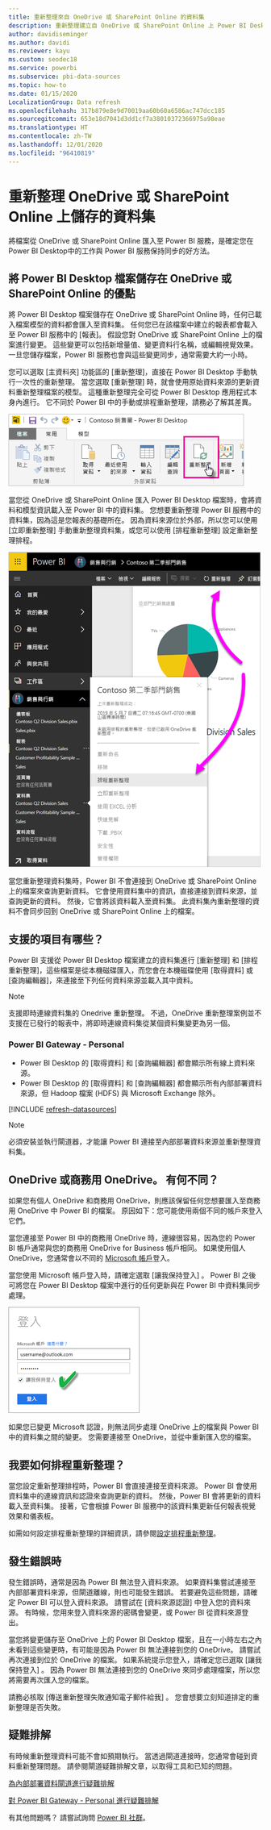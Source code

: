 ```yaml
---
title: 重新整理來自 OneDrive 或 SharePoint Online 的資料集
description: 重新整理建立自 OneDrive 或 SharePoint Online 上 Power BI Desktop 檔案的資料集
author: davidiseminger
ms.author: davidi
ms.reviewer: kayu
ms.custom: seodec18
ms.service: powerbi
ms.subservice: pbi-data-sources
ms.topic: how-to
ms.date: 01/15/2020
LocalizationGroup: Data refresh
ms.openlocfilehash: 317b879e8e9d70019aa60b60a6586ac747dcc185
ms.sourcegitcommit: 653e18d7041d3dd1cf7a38010372366975a98eae
ms.translationtype: HT
ms.contentlocale: zh-TW
ms.lasthandoff: 12/01/2020
ms.locfileid: "96410819"
---
```

# <a name="refresh-a-dataset-stored-on-onedrive-or-sharepoint-online"></a>重新整理 OneDrive 或 SharePoint Online 上儲存的資料集
將檔案從 OneDrive 或 SharePoint Online 匯入至 Power BI 服務，是確定您在 Power BI Desktop中的工作與 Power BI 服務保持同步的好方法。

## <a name="advantages-of-storing-a-power-bi-desktop-file-on-onedrive-or-sharepoint-online"></a>將 Power BI Desktop 檔案儲存在 OneDrive 或 SharePoint Online 的優點
將 Power BI Desktop 檔案儲存在 OneDrive 或 SharePoint Online 時，任何已載入檔案模型的資料都會匯入至資料集。 任何您已在該檔案中建立的報表都會載入至 Power BI 服務中的 [報表]。 假設您對 OneDrive 或 SharePoint Online 上的檔案進行變更。 這些變更可以包括新增量值、變更資料行名稱，或編輯視覺效果。 一旦您儲存檔案，Power BI 服務也會與這些變更同步，通常需要大約一小時。

您可以選取 [主資料夾] 功能區的 [重新整理]，直接在 Power BI Desktop 手動執行一次性的重新整理。 當您選取 [重新整理] 時，就會使用原始資料來源的更新資料重新整理檔案的模型。 這種重新整理完全可從 Power BI Desktop 應用程式本身內進行。 它不同於 Power BI 中的手動或排程重新整理，請務必了解其差異。

![Power B I Desktop 中 [首頁] 功能區的螢幕擷取畫面，其中顯示 [重新整理] 選項。](media/refresh-desktop-file-onedrive/pbix-refresh.png)

當您從 OneDrive 或 SharePoint Online 匯入 Power BI Desktop 檔案時，會將資料和模型資訊載入至 Power BI 中的資料集。 您想要重新整理 Power BI 服務中的資料集，因為這是您報表的基礎所在。 因為資料來源位於外部，所以您可以使用 [立即重新整理] 手動重新整理資料集，或您可以使用 [排程重新整理] 設定重新整理排程。 

![Power B I Desktop 中 [首頁] 功能區的螢幕擷取畫面，其中顯示 [排程重新整理] 選項。](media/refresh-desktop-file-onedrive/powerbi-service-refresh.png)

當您重新整理資料集時，Power BI 不會連接到 OneDrive 或 SharePoint Online 上的檔案來查詢更新資料。 它會使用資料集中的資訊，直接連接到資料來源，並查詢更新的資料。 然後，它會將該資料載入至資料集。 此資料集內重新整理的資料不會同步回到 OneDrive 或 SharePoint Online 上的檔案。

## <a name="whats-supported"></a>支援的項目有哪些？
Power BI 支援從 Power BI Desktop 檔案建立的資料集進行 [重新整理] 和 [排程重新整理]，這些檔案是從本機磁碟匯入，而您會在本機磁碟使用 [取得資料] 或 [查詢編輯器]，來連接至下列任何資料來源並載入其中資料。

> [!NOTE]
> 支援即時連線資料集的 Onedrive 重新整理。 不過，OneDrive 重新整理案例並不支援在已發行的報表中，將即時連線資料集從某個資料集變更為另一個。

### <a name="power-bi-gateway---personal"></a>Power BI Gateway - Personal
* Power BI Desktop 的 [取得資料] 和 [查詢編輯器] 都會顯示所有線上資料來源。
* Power BI Desktop 的 [取得資料] 和 [查詢編輯器] 都會顯示所有內部部署資料來源，但 Hadoop 檔案 (HDFS) 與 Microsoft Exchange 除外。

<!-- Refresh Data sources-->
[!INCLUDE [refresh-datasources](../includes/refresh-datasources.md)]

> [!NOTE]
> 必須安裝並執行閘道器，才能讓 Power BI 連接至內部部署資料來源並重新整理資料集。
> 
> 

## <a name="onedrive-or-onedrive-for-business-whats-the-difference"></a>OneDrive 或商務用 OneDrive。 有何不同？
如果您有個人 OneDrive 和商務用 OneDrive，則應該保留任何您想要匯入至商務用 OneDrive 中 Power BI 的檔案。 原因如下：您可能使用兩個不同的帳戶來登入它們。

當您連接至 Power BI 中的商務用 OneDrive 時，連線很容易，因為您的 Power BI 帳戶通常與您的商務用 OneDrive for Business 帳戶相同。 如果使用個人 OneDrive，您通常會以不同的 [Microsoft 帳戶](https://account.microsoft.com)登入。

當您使用 Microsoft 帳戶登入時，請確定選取 [讓我保持登入] 。 Power BI 之後可將您在 Power BI Desktop 檔案中進行的任何更新與在 Power BI 中資料集同步處理。

![[登入] 對話方塊的螢幕擷取畫面，其中顯示已核取 [讓我保持登入] 方塊。](media/refresh-desktop-file-onedrive/refresh_signin_keepmesignedin.png)

如果您已變更 Microsoft 認證，則無法同步處理 OneDrive 上的檔案與 Power BI 中的資料集之間的變更。 您需要連接至 OneDrive，並從中重新匯入您的檔案。

## <a name="how-do-i-schedule-refresh"></a>我要如何排程重新整理？
當您設定重新整理排程時，Power BI 會直接連接至資料來源。 Power BI 會使用資料集中的連線資訊和認證來查詢更新的資料。 然後，Power BI 會將更新的資料載入至資料集。 接著，它會根據 Power BI 服務中的該資料集更新任何報表視覺效果和儀表板。

如需如何設定排程重新整理的詳細資訊，請參閱[設定排程重新整理](refresh-scheduled-refresh.md)。

## <a name="when-things-go-wrong"></a>發生錯誤時
發生錯誤時，通常是因為 Power BI 無法登入資料來源。 如果資料集嘗試連接至內部部署資料來源，但閘道離線，則也可能發生錯誤。 若要避免這些問題，請確定 Power BI 可以登入資料來源。 請嘗試在 [資料來源認證] 中登入您的資料來源。 有時候，您用來登入資料來源的密碼會變更，或 Power BI 從資料來源登出。

當您將變更儲存至 OneDrive 上的 Power BI Desktop 檔案，且在一小時左右之內未看到這些變更時，有可能是因為 Power BI 無法連接到您的 OneDrive。 請嘗試再次連接到位於 OneDrive 的檔案。 如果系統提示您登入，請確定您已選取 [讓我保持登入] 。 因為 Power BI 無法連接到您的 OneDrive 來同步處理檔案，所以您將需要再次匯入您的檔案。

請務必核取 [傳送重新整理失敗通知電子郵件給我]  。 您會想要立刻知道排定的重新整理是否失敗。

## <a name="troubleshooting"></a>疑難排解
有時候重新整理資料可能不會如預期執行。 當透過閘道連接時，您通常會碰到資料重新整理問題。 請參閱閘道疑難排解文章，以取得工具和已知的問題。

[為內部部署資料閘道進行疑難排解](service-gateway-onprem-tshoot.md)

[對 Power BI Gateway - Personal 進行疑難排解](service-admin-troubleshooting-power-bi-personal-gateway.md)

有其他問題嗎？ 請嘗試詢問 [Power BI 社群](https://community.powerbi.com/)。
